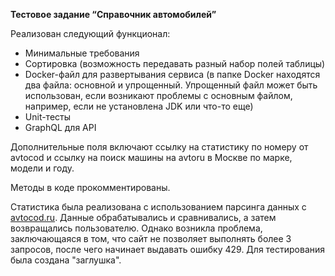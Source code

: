 **Тестовое задание “Справочник автомобилей”**

Реализован следующий функционал:

- Минимальные требования
- Сортировка (возможность передавать разный набор полей таблицы)
- Docker-файл для развертывания сервиса (в папке Docker находятся два файла: основной и упрощенный. Упрощенный файл может быть использован, если возникают проблемы с основным файлом, например, если не установлена JDK или что-то еще)
- Unit-тесты
- GraphQL для API

Дополнительные поля включают ссылку на статистику по номеру от avtocod и ссылку на поиск машины на avtoru в Москве по марке, модели и году.

Методы в коде прокомментированы.

Статистика была реализована с использованием парсинга данных с [avtocod.ru](https://avtocod.ru). Данные обрабатывались и сравнивались, а затем возвращались пользователю. Однако возникла проблема, заключающаяся в том, что сайт не позволяет выполнять более 3 запросов, после чего начинает выдавать ошибку 429. Для тестирования была создана "заглушка".

